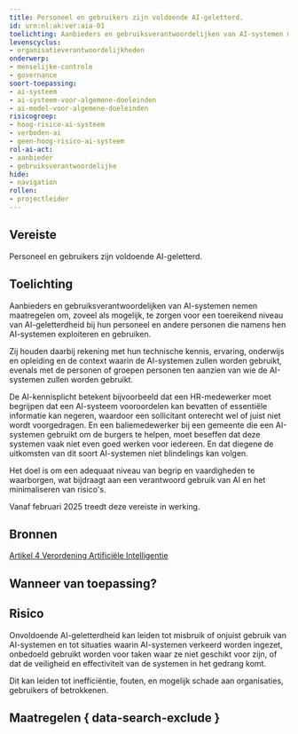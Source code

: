 ```yaml
---
title: Personeel en gebruikers zijn voldoende AI-geletterd.
id: urn:nl:ak:ver:aia-01
toelichting: Aanbieders en gebruiksverantwoordelijken van AI-systemen moeten ervoor zorgen dat hun personeel en andere betrokkenen voldoende kennis hebben van AI. 
levenscyclus: 
- organisatieverantwoordelijkheden
onderwerp: 
- menselijke-controle
- governance
soort-toepassing:
- ai-systeem
- ai-systeem-voor-algemene-doeleinden
- ai-model-voor-algemene-doeleinden
risicogroep:
- hoog-risico-ai-systeem
- verboden-ai
- geen-hoog-risico-ai-systeem
rol-ai-act:
- aanbieder
- gebruiksverantwoordelijke
hide:
- navigation
rollen:
- projectleider
---
```


<!-- tags -->

## Vereiste

Personeel en gebruikers zijn voldoende AI-geletterd.

## Toelichting 

Aanbieders en gebruiksverantwoordelijken van AI-systemen nemen maatregelen om, zoveel als mogelijk, te zorgen voor een toereikend niveau van AI-geletterdheid bij hun personeel en andere personen die namens hen AI-systemen exploiteren en gebruiken.

Zij houden daarbij rekening met hun technische kennis, ervaring, onderwijs en opleiding en de context waarin de AI-systemen zullen worden gebruikt, evenals met de personen of groepen personen ten aanzien van wie de AI-systemen zullen worden gebruikt.

De AI-kennisplicht betekent bijvoorbeeld dat een HR-medewerker moet begrijpen dat een AI-systeem vooroordelen kan bevatten of essentiële informatie kan negeren, waardoor een sollicitant onterecht wel of juist niet wordt voorgedragen. En een baliemedewerker bij een gemeente die een AI-systemen gebruikt om de burgers te helpen, moet beseffen dat deze systemen vaak niet even goed werken voor iedereen. En dat diegene de uitkomsten van dit soort AI-systemen niet blindelings kan volgen.  

Het doel is om een adequaat niveau van begrip en vaardigheden te waarborgen, wat bijdraagt aan een verantwoord gebruik van AI en het minimaliseren van risico's.

Vanaf februari 2025 treedt deze vereiste in werking. 

## Bronnen 

[Artikel 4 Verordening Artificiële Intelligentie](https://eur-lex.europa.eu/legal-content/NL/TXT/HTML/?uri=OJ:L_202401689#d1e2799-1-1)

## Wanneer van toepassing? 
<!-- tags-ai-act -->

## Risico 

Onvoldoende AI-geletterdheid kan leiden tot misbruik of onjuist gebruik van AI-systemen en tot situaties waarin AI-systemen verkeerd worden ingezet, onbedoeld gebruikt worden voor taken waar ze niet geschikt voor zijn, of dat de veiligheid en effectiviteit van de systemen in het gedrang komt.

Dit kan leiden tot inefficiëntie, fouten, en mogelijk schade aan organisaties, gebruikers of betrokkenen.

## Maatregelen { data-search-exclude } 

<!-- list_maatregelen vereiste/aia-01-ai-geletterdheid no-search no-onderwerp no-rol no-levenscyclus -->
